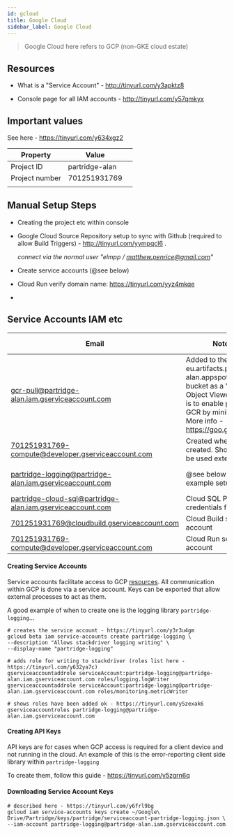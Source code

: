```yaml
---
id: gcloud
title: Google Cloud
sidebar_label: Google Cloud
---
```


> Google Cloud here refers to GCP (non-GKE cloud estate)

## Resources

- What is a "Service Account" - http://tinyurl.com/y3apktz8

- Console page for all IAM accounts - http://tinyurl.com/y57qmkyx

## Important values

See here - https://tinyurl.com/y634xgz2

| Property       | Value          |     |
| -------------- | -------------- | --- |
| Project ID     | partridge-alan |     |
| Project number | 701251931769   |     |
|                |                |     |

## Manual Setup Steps

- Creating the project etc within console

- Google Cloud Source Repository setup to sync with Github (required to allow Build Triggers) - http://tinyurl.com/yympqcl6 . 

  *connect via the normal user "elmpp / matthew.penrice@gmail.com"*

- Create service accounts (@see below)

- Cloud Run verify domain name: https://tinyurl.com/yyz4mkqe

- 

## Service Accounts IAM etc

| Email                                                      | Notes                                                                                                                                                                     | Key <br/>(if external - http://tinyurl.com/y2w3bzmp )                          | Enabled?                                | Link                         |
| ---------------------------------------------------------- | ------------------------------------------------------------------------------------------------------------------------------------------------------------------------- |:------------------------------------------------------------------------------:| --------------------------------------- | ---------------------------- |
| gcr-pull@partridge-alan.iam.gserviceaccount.com            | Added to the eu.artifacts.partridge-alan.appspot.com bucket as a "Storage Object Viewer". This is to enable pulling of GCR by minikube. More info - https://goo.gl/8FtPyG | -                                                                              | DISABLED                                |                              |
| 701251931769-compute@developer.gserviceaccount.com         | Created when project created. Should not be used externally                                                                                                               | ~/Google\ Drive/Partridge/keys/partridge/serviceaccount-privatekey-latest.json | [DEFAULT]()https://tinyurl.com/yyw2zzfj |                              |
| partridge-logging@partridge-alan.iam.gserviceaccount.com   | @see below for example setup                                                                                                                                              | packages/containers/etc/service-accounts/serviceaccount-partridge-logging.json | ENABLED                                 | https://tinyurl.com/y5qeuxc2 |
| partridge-cloud-sql@partridge-alan.iam.gserviceaccount.com | Cloud SQL Proxy credentials file                                                                                                                                          | packages/containers/etc/service-accounts/serviceaccount-cloud-sql.json         | ENABLED                                 |                              |
| 701251931769@cloudbuild.gserviceaccount.com                | Cloud Build service account                                                                                                                                               | -                                                                              |                                         |                              |
| 701251931769-compute@developer.gserviceaccount.com         | Cloud Run service account                                                                                                                                                 | -                                                                              |                                         |                              |

#### Creating Service Accounts

Service accounts facilitate access to GCP [resources](https://tinyurl.com/y2kooc7g). All communication within GCP is done via a service account. Keys can be exported that allow external processes to act as them.

A good example of when to create one is the logging library `partridge-logging`...

```
# creates the service account - https://tinyurl.com/y3r3u4gm
gcloud beta iam service-accounts create partridge-logging \  
--description "Allows stackdriver logging writing" \   
--display-name "partridge-logging"

# adds role for writing to stackdriver (roles list here - https://tinyurl.com/y632ya7c)
gserviceaccountaddrole serviceAccount:partridge-logging@partridge-alan.iam.gserviceaccount.com roles/logging.logWriter
gserviceaccountaddrole serviceAccount:partridge-logging@partridge-alan.iam.gserviceaccount.com roles/monitoring.metricWriter

# shows roles have been added ok - https://tinyurl.com/y5zexak6
gserviceaccountroles partridge-logging@partridge-alan.iam.gserviceaccount.com
```



#### Creating API Keys

API keys are for cases when GCP access is required for a client device and not running in the cloud. An example of this is the error-reporting client side library within `partridge-logging`

To create them, follow this guide - https://tinyurl.com/y5zgrn6q



#### Downloading Service Account Keys

```
# described here - https://tinyurl.com/y6frl9bg
gcloud iam service-accounts keys create ~/Google\ Drive/Partridge/keys/partridge/serviceaccount-partridge-logging.json \
--iam-account partridge-logging@partridge-alan.iam.gserviceaccount.com
```
